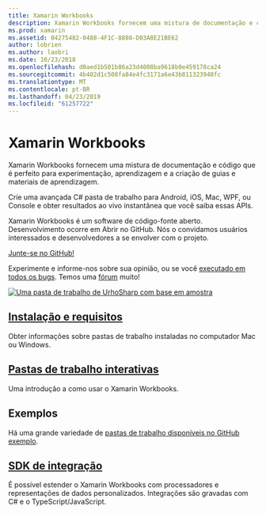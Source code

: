 ```yaml
---
title: Xamarin Workbooks
description: Xamarin Workbooks fornecem uma mistura de documentação e código que é perfeito para experimentação, aprendizagem e a criação de guias e materiais de aprendizagem.
ms.prod: xamarin
ms.assetid: 04275482-0488-4F1C-8808-D03A8E21BE62
author: lobrien
ms.author: laobri
ms.date: 10/23/2018
ms.openlocfilehash: d0aed1b501b86a23d4008ba9618b0e459178ca24
ms.sourcegitcommit: 4b402d1c508fa84e4fc3171a6e43b811323948fc
ms.translationtype: MT
ms.contentlocale: pt-BR
ms.lasthandoff: 04/23/2019
ms.locfileid: "61257722"
---
```

# <a name="xamarin-workbooks"></a>Xamarin Workbooks

Xamarin Workbooks fornecem uma mistura de documentação e código que é perfeito para experimentação, aprendizagem e a criação de guias e materiais de aprendizagem.

Crie uma avançada C# pasta de trabalho para Android, iOS, Mac, WPF, ou Console e obter resultados ao vivo instantânea que você saiba essas APIs.

Xamarin Workbooks é um software de código-fonte aberto. Desenvolvimento ocorre em Abrir no GitHub. Nós o convidamos usuários interessados e desenvolvedores a se envolver com o projeto.

[Junte-se no GitHub!](https://github.com/Microsoft/workbooks)

Experimente e informe-nos sobre sua opinião, ou se você [executado em todos os bugs](~/tools/workbooks/install.md#reporting-bugs). Temos uma [fórum](https://forums.xamarin.com/categories/inspector) muito!

[![](images/interactive-1.0.0-urho-planet-earth-small.png "Uma pasta de trabalho de UrhoSharp com base em amostra")](images/interactive-1.0.0-urho-planet-earth.png#lightbox)

## <a name="installation-and-requirementsinstallmd"></a>[Instalação e requisitos](install.md)

Obter informações sobre pastas de trabalho instaladas no computador Mac ou Windows.

## <a name="interactive-workbooksworkbookmd"></a>[Pastas de trabalho interativas](workbook.md)

Uma introdução a como usar o Xamarin Workbooks.

## <a name="samples"></a>Exemplos

Há uma grande variedade de [pastas de trabalho disponíveis no GitHub exemplo](https://github.com/xamarin/workbooks).

## <a name="integration-sdksdkindexmd"></a>[SDK de integração](sdk/index.md)

É possível estender o Xamarin Workbooks com processadores e representações de dados personalizados. Integrações são gravadas com C# e o TypeScript/JavaScript.
